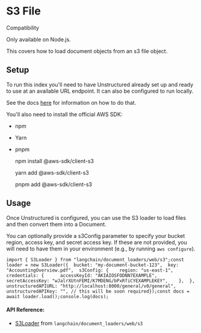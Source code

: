 S3 File
=======

Compatibility

Only available on Node.js.

This covers how to load document objects from an s3 file object.

Setup[](#setup "Direct link to Setup")
---------------------------------------

To run this index you'll need to have Unstructured already set up and ready to use at an available URL endpoint. It can also be configured to run locally.

See the docs [here](https://js.langchain.com/docs/modules/indexes/document_loaders/examples/file_loaders/unstructured) for information on how to do that.

You'll also need to install the official AWS SDK:

*   npm
*   Yarn
*   pnpm

    npm install @aws-sdk/client-s3

    yarn add @aws-sdk/client-s3

    pnpm add @aws-sdk/client-s3

Usage[](#usage "Direct link to Usage")
---------------------------------------

Once Unstructured is configured, you can use the S3 loader to load files and then convert them into a Document.

You can optionally provide a s3Config parameter to specify your bucket region, access key, and secret access key. If these are not provided, you will need to have them in your environment (e.g., by running `aws configure`).

    import { S3Loader } from "langchain/document_loaders/web/s3";const loader = new S3Loader({  bucket: "my-document-bucket-123",  key: "AccountingOverview.pdf",  s3Config: {    region: "us-east-1",    credentials: {      accessKeyId: "AKIAIOSFODNN7EXAMPLE",      secretAccessKey: "wJalrXUtnFEMI/K7MDENG/bPxRfiCYEXAMPLEKEY",    },  },  unstructuredAPIURL: "http://localhost:8000/general/v0/general",  unstructuredAPIKey: "", // this will be soon required});const docs = await loader.load();console.log(docs);

#### API Reference:

*   [S3Loader](/docs/api/document_loaders_web_s3/classes/S3Loader) from `langchain/document_loaders/web/s3`
